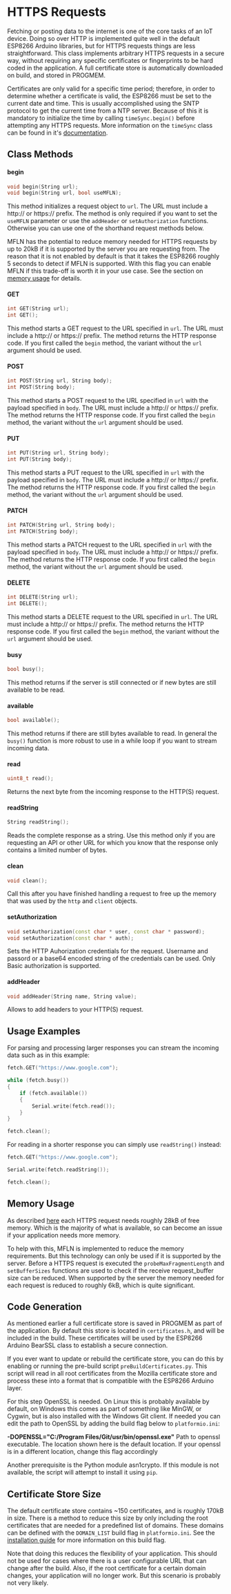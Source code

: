 # HTTPS Requests
Fetching or posting data to the internet is one of the core tasks of an IoT device. Doing so over HTTP is implemented quite well in the default ESP8266 Arduino libraries, but for HTTPS requests things are less straightforward. This class implements arbitrary HTTPS requests in a secure way, without requiring any specific certificates or fingerprints to be hard coded in the application. A full certificate store is automatically downloaded on build, and stored in PROGMEM.

Certificates are only valid for a specific time period; therefore, in order to determine whether a certificate is valid, the ESP8266 must be set to the current date and time. This is usually accomplished using the SNTP protocol to get the current time from a NTP server. Because of this it is mandatory to initialize the time by calling `timeSync.begin()` before attempting any HTTPS requests. More information on the `timeSync` class can be found in it's [documentation](https://github.com/maakbaas/esp8266-iot-framework/blob/master/docs/time-sync.md).

## Class Methods

#### begin

```c++
void begin(String url);
void begin(String url, bool useMFLN);
```
This method initializes a request object to `url`. The URL must include a http:// or https:// prefix. The method is only required if you want to set the `useMFLN` parameter or use the `addHeader` or `setAuthorization` functions. Otherwise you can use one of the shorthand request methods below.

MFLN has the potential to reduce memory needed for HTTPS requests by up to 20kB if it is supported by the server you are requesting from. The reason that it is not enabled by default is that it takes the ESP8266 roughly 5 seconds to detect if MFLN is supported. With this flag you can enable MFLN if this trade-off is worth it in your use case. See the section on [memory usage](https://github.com/maakbaas/esp8266-iot-framework/blob/master/docs/fetch.md#memory-usage) for details.

#### GET

```c++
int GET(String url);
int GET();
```
This method starts a GET request to the URL specified in `url`. The URL must include a http:// or https:// prefix. The method returns the HTTP response code. If you first called the `begin` method, the variant without the `url` argument should be used.

#### POST

```c++
int POST(String url, String body);
int POST(String body);
```
This method starts a POST request to the URL specified in `url` with the payload specified in `body`. The URL must include a http:// or https:// prefix. The method returns the HTTP response code. If you first called the `begin` method, the variant without the `url` argument should be used.

#### PUT

```c++
int PUT(String url, String body);
int PUT(String body);
```
This method starts a PUT request to the URL specified in `url` with the payload specified in `body`. The URL must include a http:// or https:// prefix. The method returns the HTTP response code. If you first called the `begin` method, the variant without the `url` argument should be used.

#### PATCH

```c++
int PATCH(String url, String body);
int PATCH(String body);
```
This method starts a PATCH request to the URL specified in `url` with the payload specified in `body`. The URL must include a http:// or https:// prefix. The method returns the HTTP response code. If you first called the `begin` method, the variant without the `url` argument should be used.

#### DELETE

```c++
int DELETE(String url);
int DELETE();
```
This method starts a DELETE request to the URL specified in `url`. The URL must include a http:// or https:// prefix. The method returns the HTTP response code. If you first called the `begin` method, the variant without the `url` argument should be used.

#### busy

```c++
bool busy();
```
This method returns if the server is still connected or if new bytes are still available to be read.

#### available

```c++
bool available();
```
This method returns if there are still bytes available to read. In general the `busy()` function is more robust to use in a while loop if you want to stream incoming data.

#### read

```c++
uint8_t read();
```
Returns the next byte from the incoming response to the HTTP(S) request.

#### readString

```c++
String readString();
```
Reads the complete response as a string. Use this method only if you are requesting an API or other URL for which you know that the response only contains a limited number of bytes.

#### clean

```c++
void clean();
```
Call this after you have finished handling a request to free up the memory that was used by the `http` and `client` objects.

#### setAuthorization

```c++
void setAuthorization(const char * user, const char * password);
void setAuthorization(const char * auth);
```

Sets the HTTP Auhorization credentials for the request. Username and passord or a base64 encoded string of the credentials can be used. Only Basic authorization is supported.

#### addHeader

```c++
void addHeader(String name, String value);
```

Allows to add headers to your HTTP(S) request.

## Usage Examples

For parsing and processing larger responses you can stream the incoming data such as in this example:

```c++
fetch.GET("https://www.google.com");

while (fetch.busy())
{
    if (fetch.available())
    {
        Serial.write(fetch.read());
    }
}

fetch.clean();
```

For reading in a shorter response you can simply use `readString()` instead:

```c++
fetch.GET("https://www.google.com");

Serial.write(fetch.readString());

fetch.clean();
```

## Memory Usage

As described [here](https://arduino-esp8266.readthedocs.io/en/latest/esp8266wifi/bearssl-client-secure-class.html#mfln-or-maximum-fragment-length-negotiation-saving-ram) each HTTPS request needs roughly 28kB of free memory. Which is the majority of what is available, so can become an issue if your application needs more memory.

To help with this, MFLN is implemented to reduce the memory requirements. But this technology can only be used if it is supported by the server. Before a HTTPS request is executed the `probeMaxFragmentLength` and `setBufferSizes` functions are used to check if the receive request_buffer size can be reduced. When supported by the server the memory needed for each request is reduced to roughly 6kB, which is quite significant.

## Code Generation

As mentioned earlier a full certificate store is saved in PROGMEM as part of the application. By default this store is located in `certificates.h`, and will be included in the build. These certificates will be used by the ESP8266 Arduino BearSSL class to establish a secure connection.

If you ever want to update or rebuild the certificate store, you can do this by enabling or running the pre-build script `preBuildCertificates.py`. This script will read in all root certificates from the Mozilla certificate store and process these into a format that is compatible with the ESP8266 Arduino layer.

For this step OpenSSL is needed. On Linux this is probably available by default, on Windows this comes as part of something like MinGW, or Cygwin, but is also installed with the Windows Git client. If needed you can edit the path to OpenSSL by adding the build flag below to `platformio.ini`:

**-DOPENSSL="C:/Program Files/Git/usr/bin/openssl.exe"** Path to openssl executable. The location shown here is the default location. If your openssl is in a different location, change this flag accordingly

Another prerequisite is the Python module asn1crypto. If this module is not available, the script will attempt to install it using `pip`.

## Certificate Store Size

The default certificate store contains ~150 certificates, and is roughly 170kB in size. There is a method to reduce this size by only including the root certificates that are needed for a predefined list of domains. These domains can be defined with the `DOMAIN_LIST` build flag in `platformio.ini`. See the [installation guide](https://github.com/maakbaas/esp8266-iot-framework/blob/master/docs/installation-guide.md) for more information on this build flag.

Note that doing this reduces the flexibility of your application. This should not be used for cases where there is a user configurable URL that can change after the build. Also, if the root certificate for a certain domain changes, your application will no longer work. But this scenario is probably not very likely.
